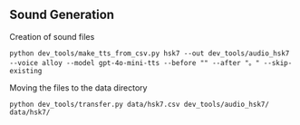 ## Sound Generation


Creation of sound files
```
python dev_tools/make_tts_from_csv.py hsk7 --out dev_tools/audio_hsk7 --voice alloy --model gpt-4o-mini-tts --before "" --after "。" --skip-existing
```

Moving the files to the data directory
```
python dev_tools/transfer.py data/hsk7.csv dev_tools/audio_hsk7/ data/hsk7/
```
